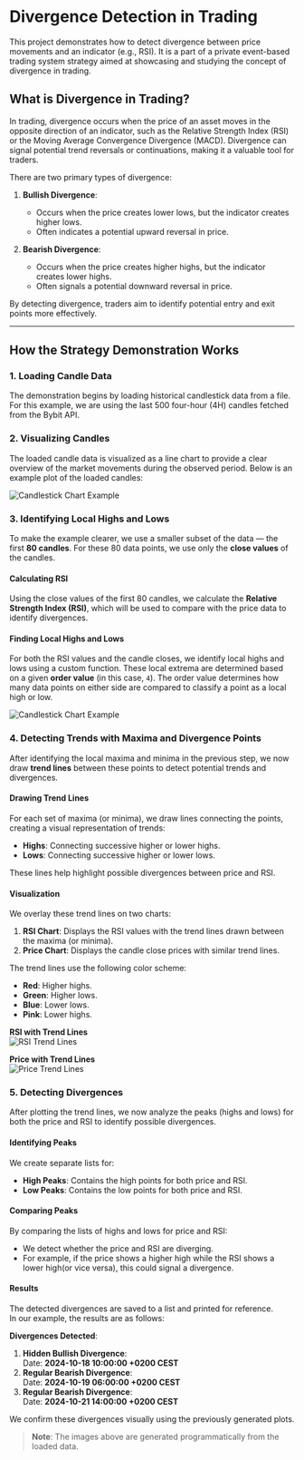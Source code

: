 # **Divergence Detection in Trading**

This project demonstrates how to detect divergence between price movements and an indicator (e.g., RSI). It is a part of a private event-based trading system strategy aimed at showcasing and studying the concept of divergence in trading.

## **What is Divergence in Trading?**

In trading, divergence occurs when the price of an asset moves in the opposite direction of an indicator, such as the Relative Strength Index (RSI) or the Moving Average Convergence Divergence (MACD). Divergence can signal potential trend reversals or continuations, making it a valuable tool for traders.

There are two primary types of divergence:

1. **Bullish Divergence**:

   - Occurs when the price creates lower lows, but the indicator creates higher lows.
   - Often indicates a potential upward reversal in price.

2. **Bearish Divergence**:
   - Occurs when the price creates higher highs, but the indicator creates lower highs.
   - Often signals a potential downward reversal in price.

By detecting divergence, traders aim to identify potential entry and exit points more effectively.

---

## **How the Strategy Demonstration Works**

### 1. **Loading Candle Data**

The demonstration begins by loading historical candlestick data from a file. For this example, we are using the last 500 four-hour (4H) candles fetched from the Bybit API.

### 2. **Visualizing Candles**

The loaded candle data is visualized as a line chart to provide a clear overview of the market movements during the observed period. Below is an example plot of the loaded candles:

![Candlestick Chart Example](./chart.png)

### **3. Identifying Local Highs and Lows**

To make the example clearer, we use a smaller subset of the data — the first **80 candles**. For these 80 data points, we use only the **close values** of the candles.

#### **Calculating RSI**

Using the close values of the first 80 candles, we calculate the **Relative Strength Index (RSI)**, which will be used to compare with the price data to identify divergences.

#### **Finding Local Highs and Lows**

For both the RSI values and the candle closes, we identify local highs and lows using a custom function. These local extrema are determined based on a given **order value** (in this case, `4`). The order value determines how many data points on either side are compared to classify a point as a local high or low.

![Candlestick Chart Example](./maxima_minima.png)

### **4. Detecting Trends with Maxima and Divergence Points**

After identifying the local maxima and minima in the previous step, we now draw **trend lines** between these points to detect potential trends and divergences.

#### **Drawing Trend Lines**

For each set of maxima (or minima), we draw lines connecting the points, creating a visual representation of trends:

- **Highs**: Connecting successive higher or lower highs.
- **Lows**: Connecting successive higher or lower lows.

These lines help highlight possible divergences between price and RSI.

#### **Visualization**

We overlay these trend lines on two charts:

1. **RSI Chart**: Displays the RSI values with the trend lines drawn between the maxima (or minima).
2. **Price Chart**: Displays the candle close prices with similar trend lines.

The trend lines use the following color scheme:

- **Red**: Higher highs.
- **Green**: Higher lows.
- **Blue**: Lower lows.
- **Pink**: Lower highs.

**RSI with Trend Lines**  
![RSI Trend Lines](./trend_lines_rsi.png)

**Price with Trend Lines**  
![Price Trend Lines](./trend_lines_price.png)

### **5. Detecting Divergences**

After plotting the trend lines, we now analyze the peaks (highs and lows) for both the price and RSI to identify possible divergences.

#### **Identifying Peaks**

We create separate lists for:

- **High Peaks**: Contains the high points for both price and RSI.
- **Low Peaks**: Contains the low points for both price and RSI.

#### **Comparing Peaks**

By comparing the lists of highs and lows for price and RSI:

- We detect whether the price and RSI are diverging.
- For example, if the price shows a higher high while the RSI shows a lower high(or vice versa), this could signal a divergence.

#### **Results**

The detected divergences are saved to a list and printed for reference.  
In our example, the results are as follows:

**Divergences Detected**:

1. **Hidden Bullish Divergence**:  
   Date: **2024-10-18 10:00:00 +0200 CEST**
2. **Regular Bearish Divergence**:  
   Date: **2024-10-19 06:00:00 +0200 CEST**
3. **Regular Bearish Divergence**:  
   Date: **2024-10-21 14:00:00 +0200 CEST**

We confirm these divergences visually using the previously generated plots.

> **Note**: The images above are generated programmatically from the loaded data.
